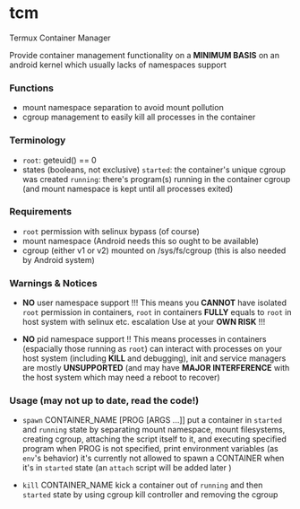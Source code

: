 # tcm

Termux Container Manager

Provide container management functionality on a **MINIMUM BASIS**
on an android kernel which usually lacks of namespaces support

### Functions

- mount namespace separation to avoid mount pollution
- cgroup management to easily kill all processes in the container

### Terminology

- `root`: geteuid() == 0
- states (booleans, not exclusive)
`started`: the container's unique cgroup was created
`running`: there's program(s) running in the container cgroup
(and mount namespace is kept until all processes exited)

### Requirements

- `root` permission with selinux bypass (of course)
- mount namespace (Android needs this so ought to be available)
- cgroup (either v1 or v2) mounted on /sys/fs/cgroup
 (this is also needed by Android system)

### Warnings & Notices

- **NO** user namespace support !!!
This means you **CANNOT** have isolated `root` permission in containers,
`root` in containers **FULLY** equals to `root` in host system with selinux etc. escalation
Use at your **OWN RISK** !!!

- **NO** pid namespace support !!
This means processes in containers (espacially those running as `root`) can interact with processes on your host system (including **KILL** and debugging),
init and service managers are mostly **UNSUPPORTED** (and may have **MAJOR INTERFERENCE** with the host system which may need a reboot to recover)

### Usage (may not up to date, read the code!)
- `spawn` CONTAINER_NAME [PROG [ARGS ...]]
put a container in `started` and `running` state
by separating mount namespace, mount filesystems, creating cgroup, attaching the script itself to it, and executing specified program
when PROG is not specified, print environment variables (as `env`'s behavior)
it's currently not allowed to spawn a CONTAINER when it's in `started` state
(an `attach` script will be added later )

- `kill` CONTAINER_NAME
kick a container out of `running` and then `started` state
by using cgroup kill controller and removing the cgroup
